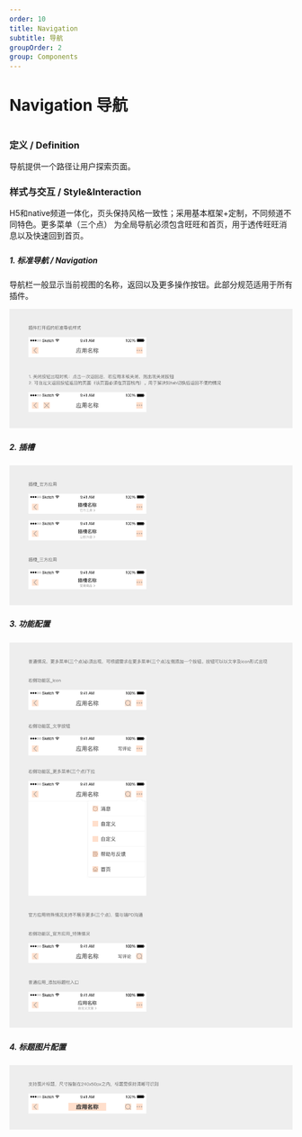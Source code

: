 ```yaml
---
order: 10
title: Navigation
subtitle: 导航
groupOrder: 2
group: Components
---
```


# Navigation 导航

# 

### 定义 / Definition

导航提供一个路径让用户探索页面。

### 

### 样式与交互 / Style&Interaction

H5和native频道一体化，页头保持风格一致性；采用基本框架+定制，不同频道不同特色。更多菜单（三个点） 为全局导航必须包含旺旺和首页，用于透传旺旺消息以及快速回到首页。

##### 

##### 1. 标准导航 / Navigation

导航栏一般显示当前视图的名称，返回以及更多操作按钮。此部分规范适用于所有插件。

![](/assets/navi1.png)

##### 2. 插槽

![](/assets/navi2.png)

##### 3. 功能配置

![](/assets/navi3.png)

##### 4. 标题图片配置

![](/assets/navi4.png)

